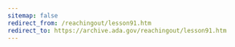 ```yaml
---
sitemap: false 
redirect_from: /reachingout/lesson91.htm 
redirect_to: https://archive.ada.gov/reachingout/lesson91.htm 
---
```

